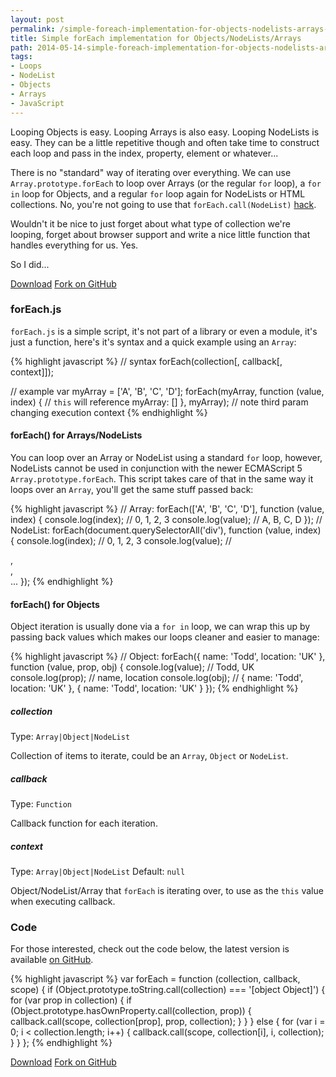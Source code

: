 ```yaml
---
layout: post
permalink: /simple-foreach-implementation-for-objects-nodelists-arrays-with-automatic-type-looping/
title: Simple forEach implementation for Objects/NodeLists/Arrays
path: 2014-05-14-simple-foreach-implementation-for-objects-nodelists-arrays-with-automatic-type-looping.md
tags:
- Loops
- NodeList
- Objects
- Arrays
- JavaScript
---
```


Looping Objects is easy. Looping Arrays is also easy. Looping NodeLists is easy. They can be a little repetitive though and often take time to construct each loop and pass in the index, property, element or whatever...

There is no "standard" way of iterating over everything. We can use `Array.prototype.forEach` to loop over Arrays (or the regular `for` loop), a `for in` loop for Objects, and a regular `for` loop again for NodeLists or HTML collections. No, you're not going to use that `forEach.call(NodeList)` [hack](//toddmotto.com/ditch-the-array-foreach-call-nodelist-hack).

Wouldn't it be nice to just forget about what type of collection we're looping, forget about browser support and write a nice little function that handles everything for us. Yes.

So I did...

<div class="download-box">
  <a href="//github.com/toddmotto/foreach/archive/master.zip" onclick="_gaq.push(['_trackEvent', 'Click', 'Download foreach', 'Download foreach']);">Download</a>
  <a href="//github.com/toddmotto/foreach" onclick="_gaq.push(['_trackEvent', 'Click', 'Fork foreach', 'foreach Fork']);">Fork on GitHub</a>
</div>

### forEach.js

`forEach.js` is a simple script, it's not part of a library or even a module, it's just a function, here's it's syntax and a quick example using an `Array`:

{% highlight javascript %}
// syntax
forEach(collection[, callback[, context]]);

// example
var myArray = ['A', 'B', 'C', 'D'];
forEach(myArray, function (value, index) {
	// `this` will reference myArray: []
}, myArray); // note third param changing execution context
{% endhighlight %}

#### forEach() for Arrays/NodeLists
You can loop over an Array or NodeList using a standard `for` loop, however, NodeLists cannot be used in conjunction with the newer ECMAScript 5 `Array.prototype.forEach`. This script takes care of that in the same way it loops over an `Array`, you'll get the same stuff passed back:

{% highlight javascript %}
// Array:
forEach(['A', 'B', 'C', 'D'], function (value, index) {
	console.log(index); // 0, 1, 2, 3
	console.log(value); // A, B, C, D
});
// NodeList:
forEach(document.querySelectorAll('div'), function (value, index) {
	console.log(index); // 0, 1, 2, 3
	console.log(value); // <div>, <div>, <div>...
});
{% endhighlight %}

#### forEach() for Objects
Object iteration is usually done via a `for in` loop, we can wrap this up by passing back values which makes our loops cleaner and easier to manage:

{% highlight javascript %}
// Object:
forEach({ name: 'Todd', location: 'UK' }, function (value, prop, obj) {
	console.log(value); // Todd, UK
	console.log(prop); // name, location
  console.log(obj); // { name: 'Todd', location: 'UK' }, { name: 'Todd', location: 'UK' }
});
{% endhighlight %}

##### collection
Type: `Array|Object|NodeList`

Collection of items to iterate, could be an `Array`, `Object` or `NodeList`.

##### callback
Type: `Function`

Callback function for each iteration.

##### context
Type: `Array|Object|NodeList` Default: `null`

Object/NodeList/Array that `forEach` is iterating over, to use as the `this` value when executing callback.

### Code
For those interested, check out the code below, the latest version is available [on GitHub](//github.com/toddmotto/foreach).


{% highlight javascript %}
var forEach = function (collection, callback, scope) {
  if (Object.prototype.toString.call(collection) === '[object Object]') {
    for (var prop in collection) {
      if (Object.prototype.hasOwnProperty.call(collection, prop)) {
        callback.call(scope, collection[prop], prop, collection);
      }
    }
  } else {
    for (var i = 0; i < collection.length; i++) {
      callback.call(scope, collection[i], i, collection);
    }
  }
};
{% endhighlight %}

<div class="download-box">
  <a href="//github.com/toddmotto/foreach/archive/master.zip" onclick="_gaq.push(['_trackEvent', 'Click', 'Download foreach', 'Download foreach']);">Download</a>
  <a href="//github.com/toddmotto/foreach" onclick="_gaq.push(['_trackEvent', 'Click', 'Fork foreach', 'foreach Fork']);">Fork on GitHub</a>
</div>
